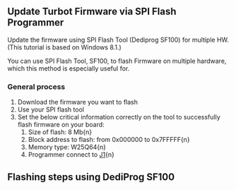 ## Update Turbot Firmware via SPI Flash Programmer

Update the firmware using SPI Flash Tool (Dediprog SF100) for multiple HW. (This tutorial is based on Windows 8.1.)

You can use SPI Flash Tool, SF100, to flash Firmware on multiple hardware, which this method is especially useful for.

### General process

1. Download the firmware you want to flash
2. Use your SPI flash tool
3. Set the below critical information correctly on the tool to successfully flash firmware on your board: 
    1. Size of flash: 8 Mb{n}
    1. Block address to flash: from 0x000000 to 0x7FFFFF{n}
    1. Memory type: W25Q64{n}
    1. Programmer connect to [J1](https://www.minnowboard.org/board-viewer){n}
    
    
## Flashing steps using DediProg SF100



